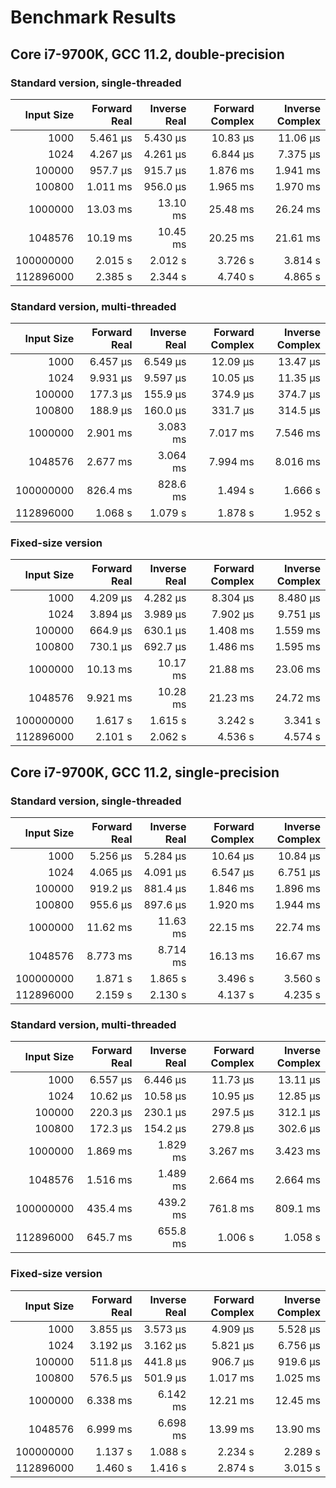 # Benchmark Results

## Core i7-9700K, GCC 11.2, double-precision

### Standard version, single-threaded
| Input Size | Forward Real | Inverse Real | Forward Complex | Inverse Complex |
| ---------: | -----------: | -----------: | --------------: | --------------: |
|       1000 |     5.461 µs |     5.430 µs |        10.83 µs |        11.06 µs |
|       1024 |     4.267 µs |     4.261 µs |        6.844 µs |        7.375 µs |
|     100000 |     957.7 µs |     915.7 µs |        1.876 ms |        1.941 ms |
|     100800 |     1.011 ms |     956.0 µs |        1.965 ms |        1.970 ms |
|    1000000 |     13.03 ms |     13.10 ms |        25.48 ms |        26.24 ms |
|    1048576 |     10.19 ms |     10.45 ms |        20.25 ms |        21.61 ms |
|  100000000 |     2.015  s |     2.012  s |        3.726  s |        3.814  s |
|  112896000 |     2.385  s |     2.344  s |        4.740  s |        4.865  s |

### Standard version, multi-threaded
| Input Size | Forward Real | Inverse Real | Forward Complex | Inverse Complex |
| ---------: | -----------: | -----------: | --------------: | --------------: |
|       1000 |     6.457 µs |     6.549 µs |        12.09 µs |        13.47 µs |
|       1024 |     9.931 µs |     9.597 µs |        10.05 µs |        11.35 µs |
|     100000 |     177.3 µs |     155.9 µs |        374.9 µs |        374.7 µs |
|     100800 |     188.9 µs |     160.0 µs |        331.7 µs |        314.5 µs |
|    1000000 |     2.901 ms |     3.083 ms |        7.017 ms |        7.546 ms |
|    1048576 |     2.677 ms |     3.064 ms |        7.994 ms |        8.016 ms |
|  100000000 |     826.4 ms |     828.6 ms |        1.494  s |        1.666  s |
|  112896000 |     1.068  s |     1.079  s |        1.878  s |        1.952  s |

### Fixed-size version
| Input Size | Forward Real | Inverse Real | Forward Complex | Inverse Complex |
| ---------: | -----------: | -----------: | --------------: | --------------: |
|       1000 |     4.209 µs |     4.282 µs |        8.304 µs |        8.480 µs |
|       1024 |     3.894 µs |     3.989 µs |        7.902 µs |        9.751 µs |
|     100000 |     664.9 µs |     630.1 µs |        1.408 ms |        1.559 ms |
|     100800 |     730.1 µs |     692.7 µs |        1.486 ms |        1.595 ms |
|    1000000 |     10.13 ms |     10.17 ms |        21.88 ms |        23.06 ms |
|    1048576 |     9.921 ms |     10.28 ms |        21.23 ms |        24.72 ms |
|  100000000 |     1.617  s |     1.615  s |        3.242  s |        3.341  s |
|  112896000 |     2.101  s |     2.062  s |        4.536  s |        4.574  s |

## Core i7-9700K, GCC 11.2, single-precision

### Standard version, single-threaded
| Input Size | Forward Real | Inverse Real | Forward Complex | Inverse Complex |
| ---------: | -----------: | -----------: | --------------: | --------------: |
|       1000 |     5.256 µs |     5.284 µs |        10.64 µs |        10.84 µs |
|       1024 |     4.065 µs |     4.091 µs |        6.547 µs |        6.751 µs |
|     100000 |     919.2 µs |     881.4 µs |        1.846 ms |        1.896 ms |
|     100800 |     955.6 µs |     897.6 µs |        1.920 ms |        1.944 ms |
|    1000000 |     11.62 ms |     11.63 ms |        22.15 ms |        22.74 ms |
|    1048576 |     8.773 ms |     8.714 ms |        16.13 ms |        16.67 ms |
|  100000000 |     1.871  s |     1.865  s |        3.496  s |        3.560  s |
|  112896000 |     2.159  s |     2.130  s |        4.137  s |        4.235  s |

### Standard version, multi-threaded
| Input Size | Forward Real | Inverse Real | Forward Complex | Inverse Complex |
| ---------: | -----------: | -----------: | --------------: | --------------: |
|       1000 |     6.557 µs |     6.446 µs |        11.73 µs |        13.11 µs |
|       1024 |     10.62 µs |     10.58 µs |        10.95 µs |        12.85 µs |
|     100000 |     220.3 µs |     230.1 µs |        297.5 µs |        312.1 µs |
|     100800 |     172.3 µs |     154.2 µs |        279.8 µs |        302.6 µs |
|    1000000 |     1.869 ms |     1.829 ms |        3.267 ms |        3.423 ms |
|    1048576 |     1.516 ms |     1.489 ms |        2.664 ms |        2.664 ms |
|  100000000 |     435.4 ms |     439.2 ms |        761.8 ms |        809.1 ms |
|  112896000 |     645.7 ms |     655.8 ms |        1.006  s |        1.058  s |

### Fixed-size version
| Input Size | Forward Real | Inverse Real | Forward Complex | Inverse Complex |
| ---------: | -----------: | -----------: | --------------: | --------------: |
|       1000 |     3.855 µs |     3.573 µs |        4.909 µs |        5.528 µs |
|       1024 |     3.192 µs |     3.162 µs |        5.821 µs |        6.756 µs |
|     100000 |     511.8 µs |     441.8 µs |        906.7 µs |        919.6 µs |
|     100800 |     576.5 µs |     501.9 µs |        1.017 ms |        1.025 ms |
|    1000000 |     6.338 ms |     6.142 ms |        12.21 ms |        12.45 ms |
|    1048576 |     6.999 ms |     6.698 ms |        13.99 ms |        13.90 ms |
|  100000000 |     1.137  s |     1.088  s |        2.234  s |        2.289  s |
|  112896000 |     1.460  s |     1.416  s |        2.874  s |        3.015  s |
